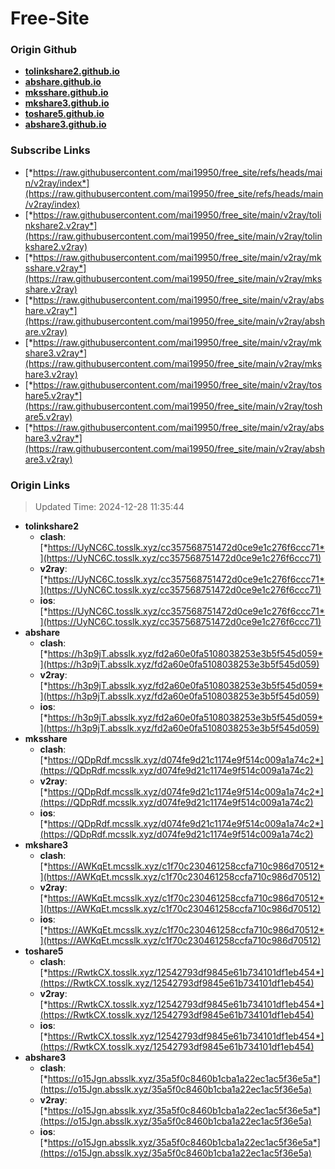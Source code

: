 # Free-Site

### Origin Github

- [**tolinkshare2.github.io**](https://github.com/tolinkshare2/tolinkshare2.github.io)
- [**abshare.github.io**](https://github.com/abshare/abshare.github.io)
- [**mksshare.github.io**](https://github.com/mksshare/mksshare.github.io)
- [**mkshare3.github.io**](https://github.com/mkshare3/mkshare3.github.io)
- [**toshare5.github.io**](https://github.com/toshare5/toshare5.github.io)
- [**abshare3.github.io**](https://github.com/abshare3/abshare3.github.io)

### Subscribe Links

- [*https://raw.githubusercontent.com/mai19950/free_site/refs/heads/main/v2ray/index*](https://raw.githubusercontent.com/mai19950/free_site/refs/heads/main/v2ray/index)
- [*https://raw.githubusercontent.com/mai19950/free_site/main/v2ray/tolinkshare2.v2ray*](https://raw.githubusercontent.com/mai19950/free_site/main/v2ray/tolinkshare2.v2ray)
- [*https://raw.githubusercontent.com/mai19950/free_site/main/v2ray/mksshare.v2ray*](https://raw.githubusercontent.com/mai19950/free_site/main/v2ray/mksshare.v2ray)
- [*https://raw.githubusercontent.com/mai19950/free_site/main/v2ray/abshare.v2ray*](https://raw.githubusercontent.com/mai19950/free_site/main/v2ray/abshare.v2ray)
- [*https://raw.githubusercontent.com/mai19950/free_site/main/v2ray/mkshare3.v2ray*](https://raw.githubusercontent.com/mai19950/free_site/main/v2ray/mkshare3.v2ray)
- [*https://raw.githubusercontent.com/mai19950/free_site/main/v2ray/toshare5.v2ray*](https://raw.githubusercontent.com/mai19950/free_site/main/v2ray/toshare5.v2ray)
- [*https://raw.githubusercontent.com/mai19950/free_site/main/v2ray/abshare3.v2ray*](https://raw.githubusercontent.com/mai19950/free_site/main/v2ray/abshare3.v2ray)

### Origin Links

> Updated Time: 2024-12-28 11:35:44

- **tolinkshare2**
  - **clash**: [*https://UyNC6C.tosslk.xyz/cc357568751472d0ce9e1c276f6ccc71*](https://UyNC6C.tosslk.xyz/cc357568751472d0ce9e1c276f6ccc71)
  - **v2ray**: [*https://UyNC6C.tosslk.xyz/cc357568751472d0ce9e1c276f6ccc71*](https://UyNC6C.tosslk.xyz/cc357568751472d0ce9e1c276f6ccc71)
  - **ios**: [*https://UyNC6C.tosslk.xyz/cc357568751472d0ce9e1c276f6ccc71*](https://UyNC6C.tosslk.xyz/cc357568751472d0ce9e1c276f6ccc71)
- **abshare**
  - **clash**: [*https://h3p9jT.absslk.xyz/fd2a60e0fa5108038253e3b5f545d059*](https://h3p9jT.absslk.xyz/fd2a60e0fa5108038253e3b5f545d059)
  - **v2ray**: [*https://h3p9jT.absslk.xyz/fd2a60e0fa5108038253e3b5f545d059*](https://h3p9jT.absslk.xyz/fd2a60e0fa5108038253e3b5f545d059)
  - **ios**: [*https://h3p9jT.absslk.xyz/fd2a60e0fa5108038253e3b5f545d059*](https://h3p9jT.absslk.xyz/fd2a60e0fa5108038253e3b5f545d059)
- **mksshare**
  - **clash**: [*https://QDpRdf.mcsslk.xyz/d074fe9d21c1174e9f514c009a1a74c2*](https://QDpRdf.mcsslk.xyz/d074fe9d21c1174e9f514c009a1a74c2)
  - **v2ray**: [*https://QDpRdf.mcsslk.xyz/d074fe9d21c1174e9f514c009a1a74c2*](https://QDpRdf.mcsslk.xyz/d074fe9d21c1174e9f514c009a1a74c2)
  - **ios**: [*https://QDpRdf.mcsslk.xyz/d074fe9d21c1174e9f514c009a1a74c2*](https://QDpRdf.mcsslk.xyz/d074fe9d21c1174e9f514c009a1a74c2)
- **mkshare3**
  - **clash**: [*https://AWKqEt.mcsslk.xyz/c1f70c230461258ccfa710c986d70512*](https://AWKqEt.mcsslk.xyz/c1f70c230461258ccfa710c986d70512)
  - **v2ray**: [*https://AWKqEt.mcsslk.xyz/c1f70c230461258ccfa710c986d70512*](https://AWKqEt.mcsslk.xyz/c1f70c230461258ccfa710c986d70512)
  - **ios**: [*https://AWKqEt.mcsslk.xyz/c1f70c230461258ccfa710c986d70512*](https://AWKqEt.mcsslk.xyz/c1f70c230461258ccfa710c986d70512)
- **toshare5**
  - **clash**: [*https://RwtkCX.tosslk.xyz/12542793df9845e61b734101df1eb454*](https://RwtkCX.tosslk.xyz/12542793df9845e61b734101df1eb454)
  - **v2ray**: [*https://RwtkCX.tosslk.xyz/12542793df9845e61b734101df1eb454*](https://RwtkCX.tosslk.xyz/12542793df9845e61b734101df1eb454)
  - **ios**: [*https://RwtkCX.tosslk.xyz/12542793df9845e61b734101df1eb454*](https://RwtkCX.tosslk.xyz/12542793df9845e61b734101df1eb454)
- **abshare3**
  - **clash**: [*https://o15Jgn.absslk.xyz/35a5f0c8460b1cba1a22ec1ac5f36e5a*](https://o15Jgn.absslk.xyz/35a5f0c8460b1cba1a22ec1ac5f36e5a)
  - **v2ray**: [*https://o15Jgn.absslk.xyz/35a5f0c8460b1cba1a22ec1ac5f36e5a*](https://o15Jgn.absslk.xyz/35a5f0c8460b1cba1a22ec1ac5f36e5a)
  - **ios**: [*https://o15Jgn.absslk.xyz/35a5f0c8460b1cba1a22ec1ac5f36e5a*](https://o15Jgn.absslk.xyz/35a5f0c8460b1cba1a22ec1ac5f36e5a)
